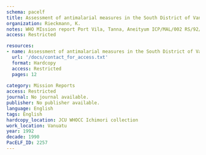```yaml
---
schema: pacelf
title: Assessment of antimalarial measures in the South District of Vanuatu and reviews of diagnosis and treatment of malaria
organization: Rieckmann, K.
notes: WHO MIssion report Port Vila, Tanna, Aneityum ICP/MAL/002 RS/92/0158
access: Restricted

resources:
- name: Assessment of antimalarial measures in the South District of Vanuatu and reviews of diagnosis and treatment of malaria
  url: '/docs/contact_for_access.txt'
  format: Hardcopy
  access: Restricted
  pages: 12
 
category: Mission Reports
access: Restricted
journal: No journal available.
publisher: No publisher available. 
language: English 
tags: English 
hardcopy_location: JCU WHOCC Ichimori collection
work_location: Vanuatu
year: 1992
decade: 1990
PacELF_ID: 2257
---
```

